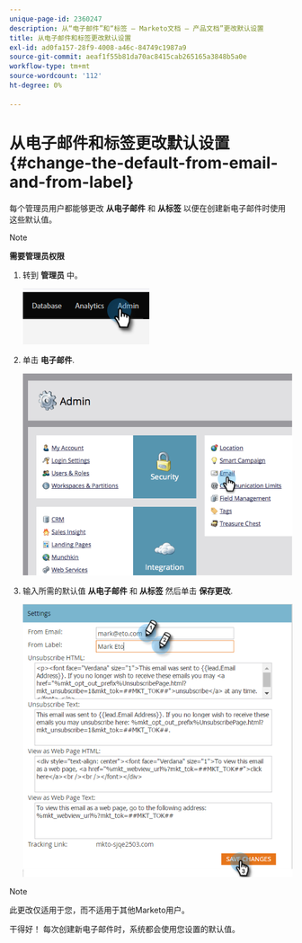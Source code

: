 ```yaml
---
unique-page-id: 2360247
description: 从“电子邮件”和“标签 — Marketo文档 — 产品文档”更改默认设置
title: 从电子邮件和标签更改默认设置
exl-id: ad0fa157-28f9-4008-a46c-84749c1987a9
source-git-commit: aeaf1f55b81da70ac8415cab265165a3848b5a0e
workflow-type: tm+mt
source-wordcount: '112'
ht-degree: 0%

---
```


# 从电子邮件和标签更改默认设置 {#change-the-default-from-email-and-from-label}

每个管理员用户都能够更改 **从电子邮件** 和 **从标签** 以便在创建新电子邮件时使用这些默认值。

>[!NOTE]
>
>**需要管理员权限**

1. 转到 **管理员** 中。

   ![](assets/change-the-default-from-email-and-from-label-1.png)

1. 单击 **电子邮件**.

   ![](assets/change-the-default-from-email-and-from-label-2.png)

1. 输入所需的默认值 **从电子邮件** 和 **从标签** 然后单击 **保存更改**.

   ![](assets/change-the-default-from-email-and-from-label-3.png)

>[!NOTE]
>
>此更改仅适用于您，而不适用于其他Marketo用户。

干得好！ 每次创建新电子邮件时，系统都会使用您设置的默认值。
